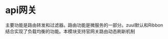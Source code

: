 api网关
===============================================
主要功能是路由转发和过滤器。路由功能是微服务的一部分。zuul默认和Ribbon结合实现了负载均衡的功能。本模块支持官网关路由动态刷新机制